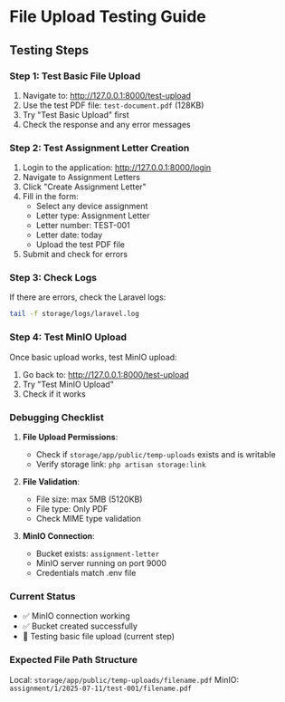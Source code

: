 # File Upload Testing Guide

## Testing Steps

### Step 1: Test Basic File Upload
1. Navigate to: http://127.0.0.1:8000/test-upload
2. Use the test PDF file: `test-document.pdf` (128KB)
3. Try "Test Basic Upload" first
4. Check the response and any error messages

### Step 2: Test Assignment Letter Creation
1. Login to the application: http://127.0.0.1:8000/login
2. Navigate to Assignment Letters
3. Click "Create Assignment Letter"
4. Fill in the form:
   - Select any device assignment
   - Letter type: Assignment Letter
   - Letter number: TEST-001
   - Letter date: today
   - Upload the test PDF file
5. Submit and check for errors

### Step 3: Check Logs
If there are errors, check the Laravel logs:
```bash
tail -f storage/logs/laravel.log
```

### Step 4: Test MinIO Upload
Once basic upload works, test MinIO upload:
1. Go back to: http://127.0.0.1:8000/test-upload
2. Try "Test MinIO Upload"
3. Check if it works

### Debugging Checklist

1. **File Upload Permissions**:
   - Check if `storage/app/public/temp-uploads` exists and is writable
   - Verify storage link: `php artisan storage:link`

2. **File Validation**:
   - File size: max 5MB (5120KB)
   - File type: Only PDF
   - Check MIME type validation

3. **MinIO Connection**:
   - Bucket exists: `assignment-letter`
   - MinIO server running on port 9000
   - Credentials match .env file

### Current Status
- ✅ MinIO connection working
- ✅ Bucket created successfully
- 🧪 Testing basic file upload (current step)

### Expected File Path Structure
Local: `storage/app/public/temp-uploads/filename.pdf`
MinIO: `assignment/1/2025-07-11/test-001/filename.pdf`
